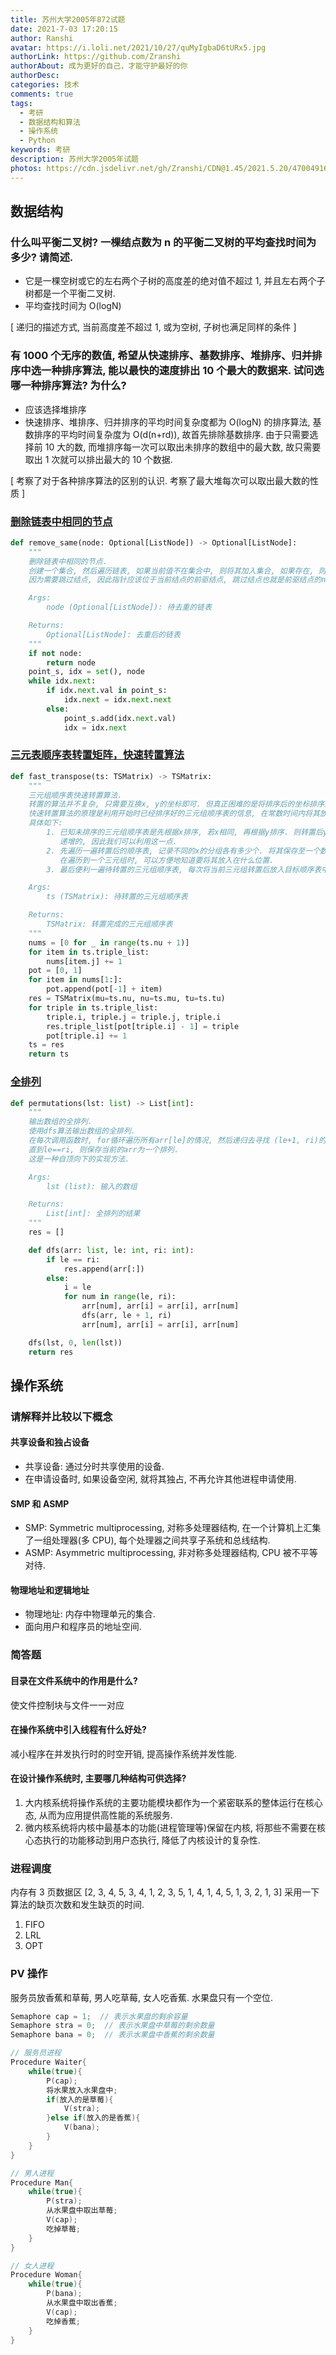 ```yaml
---
title: 苏州大学2005年872试题
date: 2021-7-03 17:20:15
author: Ranshi
avatar: https://i.loli.net/2021/10/27/quMyIgbaD6tURx5.jpg
authorLink: https://github.com/Zranshi
authorAbout: 成为更好的自己，才能守护最好的你
authorDesc:
categories: 技术
comments: true
tags:
  - 考研
  - 数据结构和算法
  - 操作系统
  - Python
keywords: 考研
description: 苏州大学2005年试题
photos: https://cdn.jsdelivr.net/gh/Zranshi/CDN@1.45/2021.5.20/47004916_p0.jpg
---
```


## 数据结构

### 什么叫平衡二叉树? 一棵结点数为 n 的平衡二叉树的平均查找时间为多少? 请简述.

- 它是一棵空树或它的左右两个子树的高度差的绝对值不超过 1, 并且左右两个子树都是一个平衡二叉树.
- 平均查找时间为 O(logN)

[ 递归的描述方式, 当前高度差不超过 1, 或为空树, 子树也满足同样的条件 ]

### 有 1000 个无序的数值, 希望从快速排序、基数排序、堆排序、归并排序中选一种排序算法, 能以最快的速度排出 10 个最大的数据来. 试问选哪一种排序算法? 为什么?

- 应该选择堆排序
- 快速排序、堆排序、归并排序的平均时间复杂度都为 O(logN) 的排序算法, 基数排序的平均时间复杂度为 O(d(n+rd)), 故首先排除基数排序. 由于只需要选择前 10 大的数, 而堆排序每一次可以取出未排序的数组中的最大数, 故只需要取出 1 次就可以排出最大的 10 个数据.

[ 考察了对于各种排序算法的区别的认识. 考察了最大堆每次可以取出最大数的性质 ]

### [删除链表中相同的节点](https://github.com/Zranshi/suda-problem/blob/master/src/2005/1.删除链表中相同的节点/main.py)

```python
def remove_same(node: Optional[ListNode]) -> Optional[ListNode]:
    """
    删除链表中相同的节点.
    创建一个集合, 然后遍历链表, 如果当前值不在集合中, 则将其加入集合, 如果存在, 则跳过当前结点.
    因为需要跳过结点, 因此指针应该位于当前结点的前驱结点, 跳过结点也就是前驱结点的next指向了后继结点.

    Args:
        node (Optional[ListNode]): 待去重的链表

    Returns:
        Optional[ListNode]: 去重后的链表
    """
    if not node:
        return node
    point_s, idx = set(), node
    while idx.next:
        if idx.next.val in point_s:
            idx.next = idx.next.next
        else:
            point_s.add(idx.next.val)
            idx = idx.next
```

### [三元表顺序表转置矩阵，快速转置算法](https://github.com/Zranshi/suda-problem/blob/master/src/2005/2.三元组顺序表快速转置算法/main.py)

```python
def fast_transpose(ts: TSMatrix) -> TSMatrix:
    """
    三元组顺序表快速转置算法.
    转置的算法并不复杂, 只需要互换x, y的坐标即可. 但真正困难的是将排序后的坐标排序形成顺序表.
    快速转置算法的原理是利用开始时已经排序好的三元组顺序表的信息, 在常数时间内将其放入新的三元组中.
    具体如下:
        1. 已知未排序的三元组顺序表是先根据x排序, 若x相同, 再根据y排序. 则转置后y一定是从上到下依次
           递增的, 因此我们可以利用这一点.
        2. 先遍历一遍转置后的顺序表, 记录不同的x的分组各有多少个. 将其保存至一个数组中. 这是为了
           在遍历到一个三元组时, 可以方便地知道要将其放入在什么位置.
        3. 最后便利一遍待转置的三元组顺序表, 每次将当前三元组转置后放入目标顺序表中.

    Args:
        ts (TSMatrix): 待转置的三元组顺序表

    Returns:
        TSMatrix: 转置完成的三元组顺序表
    """
    nums = [0 for _ in range(ts.nu + 1)]
    for item in ts.triple_list:
        nums[item.j] += 1
    pot = [0, 1]
    for item in nums[1:]:
        pot.append(pot[-1] + item)
    res = TSMatrix(mu=ts.nu, nu=ts.mu, tu=ts.tu)
    for triple in ts.triple_list:
        triple.i, triple.j = triple.j, triple.i
        res.triple_list[pot[triple.i] - 1] = triple
        pot[triple.i] += 1
    ts = res
    return ts
```

### [全排列](https://github.com/Zranshi/suda-problem/blob/master/src/2005/3.产生全排列/main.py)

```Python
def permutations(lst: list) -> List[int]:
    """
    输出数组的全排列.
    使用dfs算法输出数组的全排列.
    在每次调用函数时, for循环遍历所有arr[le]的情况, 然后递归去寻找 (le+1, ri)的全排列.
    直到le==ri, 则保存当前的arr为一个排列.
    这是一种自顶向下的实现方法.

    Args:
        lst (list): 输入的数组

    Returns:
        List[int]: 全排列的结果
    """
    res = []

    def dfs(arr: list, le: int, ri: int):
        if le == ri:
            res.append(arr[:])
        else:
            i = le
            for num in range(le, ri):
                arr[num], arr[i] = arr[i], arr[num]
                dfs(arr, le + 1, ri)
                arr[num], arr[i] = arr[i], arr[num]

    dfs(lst, 0, len(lst))
    return res
```

## 操作系统

### 请解释并比较以下概念

#### 共享设备和独占设备

- 共享设备: 通过分时共享使用的设备.
- 在申请设备时, 如果设备空闲, 就将其独占, 不再允许其他进程申请使用.

#### SMP 和 ASMP

- SMP: Symmetric multiprocessing, 对称多处理器结构, 在一个计算机上汇集了一组处理器(多 CPU), 每个处理器之间共享子系统和总线结构.
- ASMP: Asymmetric multiprocessing, 非对称多处理器结构, CPU 被不平等对待.

#### 物理地址和逻辑地址

- 物理地址: 内存中物理单元的集合.
- 面向用户和程序员的地址空间.

### 简答题

#### 目录在文件系统中的作用是什么?

使文件控制块与文件一一对应

#### 在操作系统中引入线程有什么好处?

减小程序在并发执行时的时空开销, 提高操作系统并发性能.

#### 在设计操作系统时, 主要哪几种结构可供选择?

1. 大内核系统将操作系统的主要功能模块都作为一个紧密联系的整体运行在核心态, 从而为应用提供高性能的系统服务.
2. 微内核系统将内核中最基本的功能(进程管理等)保留在内核, 将那些不需要在核心态执行的功能移动到用户态执行, 降低了内核设计的复杂性.

### 进程调度

内存有 3 页数据区 [2, 3, 4, 5, 3, 4, 1, 2, 3, 5, 1, 4, 1, 4, 5, 1, 3, 2, 1, 3] 采用一下算法的缺页次数和发生缺页的时间.

1. FIFO
2. LRL
3. OPT

### PV 操作

服务员放香蕉和草莓, 男人吃草莓, 女人吃香蕉. 水果盘只有一个空位.

```cpp
Semaphore cap = 1;  // 表示水果盘的剩余容量
Semaphore stra = 0;  // 表示水果盘中草莓的剩余数量
Semaphore bana = 0;  // 表示水果盘中香蕉的剩余数量

// 服务员进程
Procedure Waiter{
    while(true){
        P(cap);
        将水果放入水果盘中;
        if(放入的是草莓){
            V(stra);
        }else if(放入的是香蕉){
            V(bana);
        }
    }
}

// 男人进程
Procedure Man{
    while(true){
        P(stra);
        从水果盘中取出草莓;
        V(cap);
        吃掉草莓;
    }
}

// 女人进程
Procedure Woman{
    while(true){
        P(bana);
        从水果盘中取出香蕉;
        V(cap);
        吃掉香蕉;
    }
}
```
